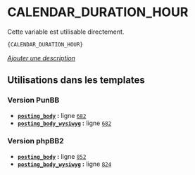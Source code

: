 # CALENDAR_DURATION_HOUR


Cette variable est utilisable directement.

```html
{CALENDAR_DURATION_HOUR}
```

[*Ajouter une description*](https://fa-tvars.appspot.com/var/CALENDAR_DURATION_HOUR)

## Utilisations dans les templates

### Version PunBB
* __[`posting_body`](../tpl/var/punbb/posting_body.md#readme) :__ ligne [`682`](../tpl/src/punbb/posting_body.tpl#L682)
* __[`posting_body_wysiwyg`](../tpl/var/punbb/posting_body_wysiwyg.md#readme) :__ ligne [`682`](../tpl/src/punbb/posting_body_wysiwyg.tpl#L682)

### Version phpBB2
* __[`posting_body`](../tpl/var/subsilver/posting_body.md#readme) :__ ligne [`852`](../tpl/src/subsilver/posting_body.tpl#L852)
* __[`posting_body_wysiwyg`](../tpl/var/subsilver/posting_body_wysiwyg.md#readme) :__ ligne [`824`](../tpl/src/subsilver/posting_body_wysiwyg.tpl#L824)